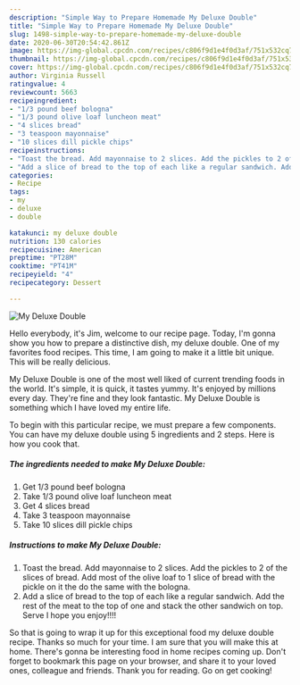 ```yaml
---
description: "Simple Way to Prepare Homemade My Deluxe Double"
title: "Simple Way to Prepare Homemade My Deluxe Double"
slug: 1498-simple-way-to-prepare-homemade-my-deluxe-double
date: 2020-06-30T20:54:42.861Z
image: https://img-global.cpcdn.com/recipes/c806f9d1e4f0d3af/751x532cq70/my-deluxe-double-recipe-main-photo.jpg
thumbnail: https://img-global.cpcdn.com/recipes/c806f9d1e4f0d3af/751x532cq70/my-deluxe-double-recipe-main-photo.jpg
cover: https://img-global.cpcdn.com/recipes/c806f9d1e4f0d3af/751x532cq70/my-deluxe-double-recipe-main-photo.jpg
author: Virginia Russell
ratingvalue: 4
reviewcount: 5663
recipeingredient:
- "1/3 pound beef bologna"
- "1/3 pound olive loaf luncheon meat"
- "4 slices bread"
- "3 teaspoon mayonnaise"
- "10 slices dill pickle chips"
recipeinstructions:
- "Toast the bread. Add mayonnaise to 2 slices. Add the pickles to 2 of the slices of bread. Add most of the olive loaf to 1 slice of bread with the pickle on it the do the same with the bologna."
- "Add a slice of bread to the top of each like a regular sandwich. Add the rest of the meat to the top of one and stack the other sandwich on top. Serve I hope you enjoy!!!!"
categories:
- Recipe
tags:
- my
- deluxe
- double

katakunci: my deluxe double 
nutrition: 130 calories
recipecuisine: American
preptime: "PT28M"
cooktime: "PT41M"
recipeyield: "4"
recipecategory: Dessert

---
```



![My Deluxe Double](https://img-global.cpcdn.com/recipes/c806f9d1e4f0d3af/751x532cq70/my-deluxe-double-recipe-main-photo.jpg)

Hello everybody, it's Jim, welcome to our recipe page. Today, I'm gonna show you how to prepare a distinctive dish, my deluxe double. One of my favorites food recipes. This time, I am going to make it a little bit unique. This will be really delicious.

My Deluxe Double is one of the most well liked of current trending foods in the world. It's simple, it is quick, it tastes yummy. It's enjoyed by millions every day. They're fine and they look fantastic. My Deluxe Double is something which I have loved my entire life.




To begin with this particular recipe, we must prepare a few components. You can have my deluxe double using 5 ingredients and 2 steps. Here is how you cook that.

<!--inarticleads1-->

##### The ingredients needed to make My Deluxe Double:

1. Get 1/3 pound beef bologna
1. Take 1/3 pound olive loaf luncheon meat
1. Get 4 slices bread
1. Take 3 teaspoon mayonnaise
1. Take 10 slices dill pickle chips




<!--inarticleads2-->

##### Instructions to make My Deluxe Double:

1. Toast the bread. Add mayonnaise to 2 slices. Add the pickles to 2 of the slices of bread. Add most of the olive loaf to 1 slice of bread with the pickle on it the do the same with the bologna.
1. Add a slice of bread to the top of each like a regular sandwich. Add the rest of the meat to the top of one and stack the other sandwich on top. Serve I hope you enjoy!!!!




So that is going to wrap it up for this exceptional food my deluxe double recipe. Thanks so much for your time. I am sure that you will make this at home. There's gonna be interesting food in home recipes coming up. Don't forget to bookmark this page on your browser, and share it to your loved ones, colleague and friends. Thank you for reading. Go on get cooking!
